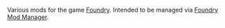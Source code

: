Various mods for the game [Foundry](https://www.paradoxinteractive.com/games/foundry/).
Intended to be managed via [Foundry Mod Manager](https://github.com/erkle64/FoundryModManager/releases/).